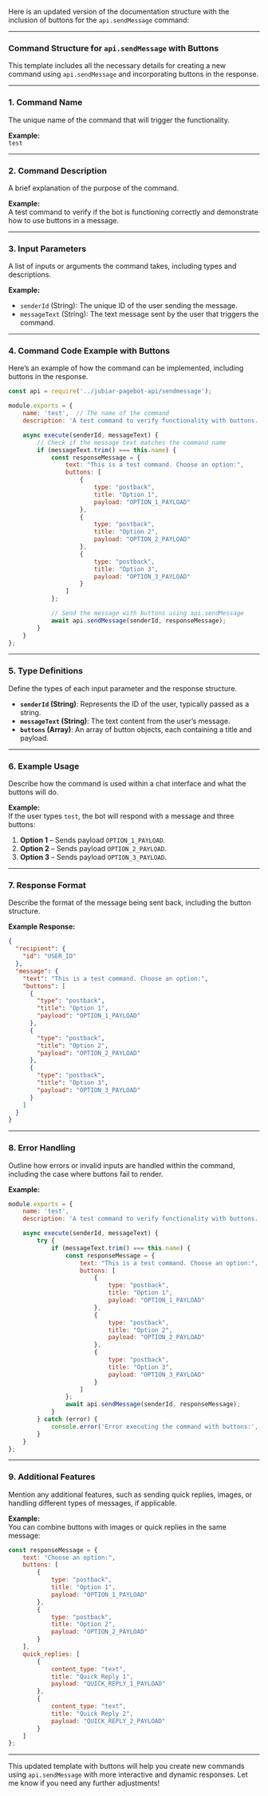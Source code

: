 Here is an updated version of the documentation structure with the inclusion of buttons for the `api.sendMessage` command:

---

### Command Structure for `api.sendMessage` with Buttons

This template includes all the necessary details for creating a new command using `api.sendMessage` and incorporating buttons in the response.

---

### 1. **Command Name**  
The unique name of the command that will trigger the functionality.

**Example:**  
`test`

---

### 2. **Command Description**  
A brief explanation of the purpose of the command.

**Example:**  
A test command to verify if the bot is functioning correctly and demonstrate how to use buttons in a message.

---

### 3. **Input Parameters**  
A list of inputs or arguments the command takes, including types and descriptions.

**Example:**  
- `senderId` (String): The unique ID of the user sending the message.
- `messageText` (String): The text message sent by the user that triggers the command.

---

### 4. **Command Code Example with Buttons**  
Here’s an example of how the command can be implemented, including buttons in the response.

```javascript
const api = require('../jubiar-pagebot-api/sendmessage');

module.exports = {
    name: 'test',  // The name of the command
    description: 'A test command to verify functionality with buttons.',

    async execute(senderId, messageText) {
        // Check if the message text matches the command name
        if (messageText.trim() === this.name) {
            const responseMessage = {
                text: "This is a test command. Choose an option:",
                buttons: [
                    {
                        type: "postback",
                        title: "Option 1",
                        payload: "OPTION_1_PAYLOAD"
                    },
                    {
                        type: "postback",
                        title: "Option 2",
                        payload: "OPTION_2_PAYLOAD"
                    },
                    {
                        type: "postback",
                        title: "Option 3",
                        payload: "OPTION_3_PAYLOAD"
                    }
                ]
            };

            // Send the message with buttons using api.sendMessage
            await api.sendMessage(senderId, responseMessage);
        }
    }
};
```

---

### 5. **Type Definitions**  
Define the types of each input parameter and the response structure.

- **`senderId` (String)**: Represents the ID of the user, typically passed as a string.
- **`messageText` (String)**: The text content from the user’s message.
- **`buttons` (Array)**: An array of button objects, each containing a title and payload.

---

### 6. **Example Usage**  
Describe how the command is used within a chat interface and what the buttons will do.

**Example:**  
If the user types `test`, the bot will respond with a message and three buttons:
1. **Option 1** – Sends payload `OPTION_1_PAYLOAD`.
2. **Option 2** – Sends payload `OPTION_2_PAYLOAD`.
3. **Option 3** – Sends payload `OPTION_3_PAYLOAD`.

---

### 7. **Response Format**  
Describe the format of the message being sent back, including the button structure.

**Example Response:**
```json
{
  "recipient": {
    "id": "USER_ID"
  },
  "message": {
    "text": "This is a test command. Choose an option:",
    "buttons": [
      {
        "type": "postback",
        "title": "Option 1",
        "payload": "OPTION_1_PAYLOAD"
      },
      {
        "type": "postback",
        "title": "Option 2",
        "payload": "OPTION_2_PAYLOAD"
      },
      {
        "type": "postback",
        "title": "Option 3",
        "payload": "OPTION_3_PAYLOAD"
      }
    ]
  }
}
```

---

### 8. **Error Handling**  
Outline how errors or invalid inputs are handled within the command, including the case where buttons fail to render.

**Example:**
```javascript
module.exports = {
    name: 'test',
    description: 'A test command to verify functionality with buttons.',

    async execute(senderId, messageText) {
        try {
            if (messageText.trim() === this.name) {
                const responseMessage = {
                    text: "This is a test command. Choose an option:",
                    buttons: [
                        {
                            type: "postback",
                            title: "Option 1",
                            payload: "OPTION_1_PAYLOAD"
                        },
                        {
                            type: "postback",
                            title: "Option 2",
                            payload: "OPTION_2_PAYLOAD"
                        },
                        {
                            type: "postback",
                            title: "Option 3",
                            payload: "OPTION_3_PAYLOAD"
                        }
                    ]
                };
                await api.sendMessage(senderId, responseMessage);
            }
        } catch (error) {
            console.error('Error executing the command with buttons:', error);
        }
    }
};
```

---

### 9. **Additional Features**  
Mention any additional features, such as sending quick replies, images, or handling different types of messages, if applicable.

**Example:**  
You can combine buttons with images or quick replies in the same message:

```javascript
const responseMessage = {
    text: "Choose an option:",
    buttons: [
        {
            type: "postback",
            title: "Option 1",
            payload: "OPTION_1_PAYLOAD"
        },
        {
            type: "postback",
            title: "Option 2",
            payload: "OPTION_2_PAYLOAD"
        }
    ],
    quick_replies: [
        {
            content_type: "text",
            title: "Quick Reply 1",
            payload: "QUICK_REPLY_1_PAYLOAD"
        },
        {
            content_type: "text",
            title: "Quick Reply 2",
            payload: "QUICK_REPLY_2_PAYLOAD"
        }
    ]
};
```

---

This updated template with buttons will help you create new commands using `api.sendMessage` with more interactive and dynamic responses. Let me know if you need any further adjustments!
